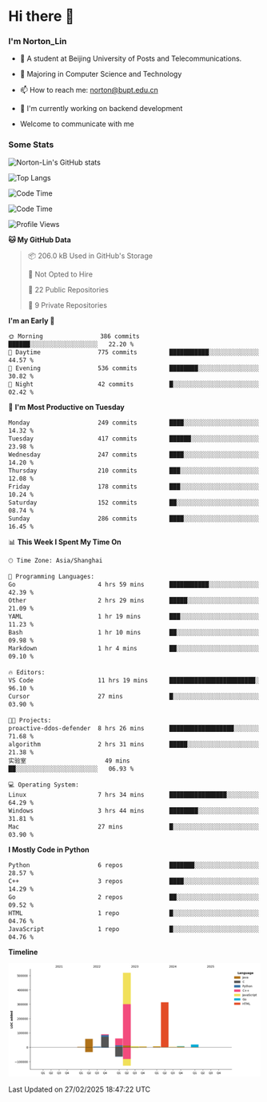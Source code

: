 
# Hi there 👋

### I'm Norton_Lin
- 🏫 A student at Beijing University of Posts and Telecommunications.
- 🌱 Majoring in Computer Science and Technology
- 📫 How to reach me: norton@bupt.edu.cn
- 🌱 I'm currently working on backend development

- Welcome to communicate with me

### Some Stats
![Norton-Lin's GitHub stats](https://github-readme-stats.vercel.app/api?username=Norton-Lin&count_private=true&show_icons=true&theme=radical)

![Top Langs](https://github-readme-stats.vercel.app/api/top-langs/?username=Norton-Lin&langs_count=10&layout=compact)

![Code Time](https://github-readme-stats.vercel.app/api/wakatime?username=Norton_Lin)

<!--START_SECTION:waka-->
![Code Time](http://img.shields.io/badge/Code%20Time-903%20hrs-blue)

![Profile Views](http://img.shields.io/badge/Profile%20Views-0-blue)

**🐱 My GitHub Data** 

> 📦 206.0 kB Used in GitHub's Storage 
 > 
> 🚫 Not Opted to Hire
 > 
> 📜 22 Public Repositories 
 > 
> 🔑 9 Private Repositories 
 > 
**I'm an Early 🐤** 

```text
🌞 Morning                386 commits         ██████░░░░░░░░░░░░░░░░░░░   22.20 % 
🌆 Daytime                775 commits         ███████████░░░░░░░░░░░░░░   44.57 % 
🌃 Evening                536 commits         ████████░░░░░░░░░░░░░░░░░   30.82 % 
🌙 Night                  42 commits          █░░░░░░░░░░░░░░░░░░░░░░░░   02.42 % 
```
📅 **I'm Most Productive on Tuesday** 

```text
Monday                   249 commits         ████░░░░░░░░░░░░░░░░░░░░░   14.32 % 
Tuesday                  417 commits         ██████░░░░░░░░░░░░░░░░░░░   23.98 % 
Wednesday                247 commits         ████░░░░░░░░░░░░░░░░░░░░░   14.20 % 
Thursday                 210 commits         ███░░░░░░░░░░░░░░░░░░░░░░   12.08 % 
Friday                   178 commits         ███░░░░░░░░░░░░░░░░░░░░░░   10.24 % 
Saturday                 152 commits         ██░░░░░░░░░░░░░░░░░░░░░░░   08.74 % 
Sunday                   286 commits         ████░░░░░░░░░░░░░░░░░░░░░   16.45 % 
```


📊 **This Week I Spent My Time On** 

```text
🕑︎ Time Zone: Asia/Shanghai

💬 Programming Languages: 
Go                       4 hrs 59 mins       ███████████░░░░░░░░░░░░░░   42.39 % 
Other                    2 hrs 29 mins       █████░░░░░░░░░░░░░░░░░░░░   21.09 % 
YAML                     1 hr 19 mins        ███░░░░░░░░░░░░░░░░░░░░░░   11.23 % 
Bash                     1 hr 10 mins        ██░░░░░░░░░░░░░░░░░░░░░░░   09.98 % 
Markdown                 1 hr 4 mins         ██░░░░░░░░░░░░░░░░░░░░░░░   09.10 % 

🔥 Editors: 
VS Code                  11 hrs 19 mins      ████████████████████████░   96.10 % 
Cursor                   27 mins             █░░░░░░░░░░░░░░░░░░░░░░░░   03.90 % 

🐱‍💻 Projects: 
proactive-ddos-defender  8 hrs 26 mins       ██████████████████░░░░░░░   71.68 % 
algorithm                2 hrs 31 mins       █████░░░░░░░░░░░░░░░░░░░░   21.38 % 
实验室                      49 mins             ██░░░░░░░░░░░░░░░░░░░░░░░   06.93 % 

💻 Operating System: 
Linux                    7 hrs 34 mins       ████████████████░░░░░░░░░   64.29 % 
Windows                  3 hrs 44 mins       ████████░░░░░░░░░░░░░░░░░   31.81 % 
Mac                      27 mins             █░░░░░░░░░░░░░░░░░░░░░░░░   03.90 % 
```

**I Mostly Code in Python** 

```text
Python                   6 repos             ███████░░░░░░░░░░░░░░░░░░   28.57 % 
C++                      3 repos             ████░░░░░░░░░░░░░░░░░░░░░   14.29 % 
Go                       2 repos             ██░░░░░░░░░░░░░░░░░░░░░░░   09.52 % 
HTML                     1 repo              █░░░░░░░░░░░░░░░░░░░░░░░░   04.76 % 
JavaScript               1 repo              █░░░░░░░░░░░░░░░░░░░░░░░░   04.76 % 
```



**Timeline**

![Lines of Code chart](https://raw.githubusercontent.com/Norton-Lin/Norton-Lin/main/assets/bar_graph.png)


 Last Updated on 27/02/2025 18:47:22 UTC
<!--END_SECTION:waka-->
